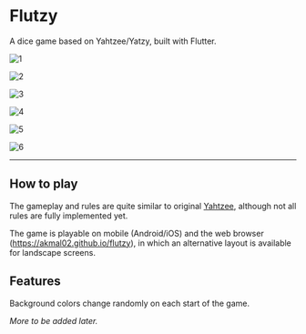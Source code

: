 # Flutzy

A dice game based on Yahtzee/Yatzy, built with Flutter.

![1](screenshots/1.jpg)

![2](screenshots/2.jpg)

![3](screenshots/3.jpg)

![4](screenshots/4.jpg)

![5](screenshots/5.jpg)

![6](screenshots/6.jpg)

---

## How to play

The gameplay and rules are quite similar to original [Yahtzee](https://en.wikipedia.org/wiki/Yahtzee), although not all rules are fully implemented yet.

The game is playable on mobile (Android/iOS) and the web browser (https://akmal02.github.io/flutzy), in which an alternative layout is available for landscape screens.

## Features

Background colors change randomly on each start of the game.


_More to be added later._
